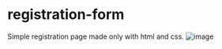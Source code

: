 # registration-form
Simple registration page made only with html and css.
![image](https://github.com/miltonjrr/registration-form/assets/50280683/90c517d8-01a1-4b8d-8b04-1ad896789bc9)
